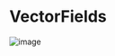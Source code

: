 # VectorFields
![image](https://user-images.githubusercontent.com/48923561/95021863-470f0000-0639-11eb-986d-c6bfc57f1ebe.png)
